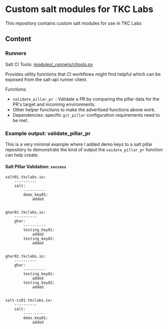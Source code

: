 # Custom salt modules for TKC Labs

This repository contains custom salt modules for use in TKC Labs

## Content

### Runners

Salt CI Tools: [modules/_runners/citools.py](modules/_runners/citools.py)

Provides utility functions that CI workflows might find helpful which can be exposed from the salt-api runner client.

Functions:
  - `validate_pillar_pr `: Validate a PR by comparing the pillar data for the PR's target and incoming environments.
  - Other helper functions to make the advertised functions above work.
  - Dependencies: specific `git_pillar` configuration requirements need to be met.

### Example output: validate_pillar_pr

This is a very minimal example where I added demo keys to a salt pillar repository to demonstrate the kind of output the `vaidate_pillar_pr` function can help create.

#### Salt Pillar Validation: `success`

```console
salt01.tkclabs.io:
    ----------
    salt:
        ----------
        demo_key01:
            added


ghar01.tkclabs.io:
    ----------
    ghar:
        ----------
        testing_key01:
            added
        testing_key02:
            added


ghar02.tkclabs.io:
    ----------
    ghar:
        ----------
        testing_key01:
            added
        testing_key02:
            added


salt-ci01.tkclabs.io:
    ----------
    salt:
        ----------
        demo_key01:
            added
```
